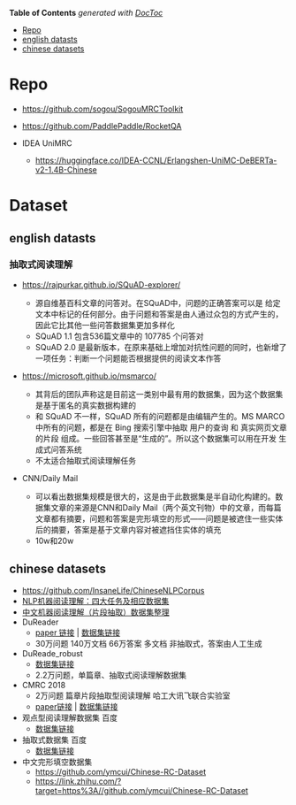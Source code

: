 <!-- START doctoc generated TOC please keep comment here to allow auto update -->
<!-- DON'T EDIT THIS SECTION, INSTEAD RE-RUN doctoc TO UPDATE -->
**Table of Contents**  *generated with [DocToc](https://github.com/thlorenz/doctoc)*

- [Repo](#repo)
- [english datasts](#english-datasts)
- [chinese datasets](#chinese-datasets)

<!-- END doctoc generated TOC please keep comment here to allow auto update -->


# Repo

- https://github.com/sogou/SogouMRCToolkit
- https://github.com/PaddlePaddle/RocketQA

- IDEA UniMRC
  - https://huggingface.co/IDEA-CCNL/Erlangshen-UniMC-DeBERTa-v2-1.4B-Chinese


# Dataset

## english datasts

### 抽取式阅读理解
- https://rajpurkar.github.io/SQuAD-explorer/
  - 源自维基百科文章的问答对。在SQuAD中，问题的正确答案可以是 给定文本中标记的任何部分。由于问题和答案是由人通过众包的方式产生的，因此它比其他一些问答数据集更加多样化
  - SQuAD 1.1 包含536篇文章中的 107785 个问答对
  - SQuAD 2.0 是最新版本，在原来基础上增加对抗性问题的同时，也新增了一项任务：判断一个问题能否根据提供的阅读文本作答

- https://microsoft.github.io/msmarco/
  - 其背后的团队声称这是目前这一类别中最有用的数据集，因为这个数据集是基于匿名的真实数据构建的
  - 和 SQuAD 不一样，SQuAD 所有的问题都是由编辑产生的。MS MARCO 中所有的问题，都是在 Bing 搜索引擎中抽取 用户的查询 和 真实网页文章的片段 组成。一些回答甚至是“生成的”。所以这个数据集可以用在开发 生成式问答系统
  - 不太适合抽取式阅读理解任务

- CNN/Daily Mail
  - 可以看出数据集规模是很大的，这是由于此数据集是半自动化构建的。数据集文章的来源是CNN和Daily Mail（两个英文刊物）中的文章，而每篇文章都有摘要，问题和答案是完形填空的形式——问题是被遮住一些实体后的摘要，答案是基于文章内容对被遮挡住实体的填充
  - 10w和20w


## chinese datasets

- https://github.com/InsaneLife/ChineseNLPCorpus
- [NLP机器阅读理解：四大任务及相应数据集](https://mp.weixin.qq.com/s/KXq0d0xXuGVDOzlNds0jgw)
- [中文机器阅读理解（片段抽取）数据集整理](https://mp.weixin.qq.com/s/dYDalqYB4JRiTbMgHDkYKA)
- DuReader
  - [paper 链接](https://www.aclweb.org/anthology/W18-2605.pdf) | [数据集链接](https://ai.baidu.com/broad/introduction?dataset=dureader)
  - 30万问题 140万文档 66万答案  多文档   非抽取式，答案由人工生成
- DuReade_robust
  - [数据集链接](https://github.com/PaddlePaddle/Research/tree/master/NLP/DuReader-Robust-BASELINE)
  - 2.2万问题，单篇章、抽取式阅读理解数据集
- CMRC 2018 
  - 2万问题 篇章片段抽取型阅读理解 哈工大讯飞联合实验室
  - [paper链接](https://www.aclweb.org/anthology/D19-1600.pdf) | [数据集链接](https://github.com/ymcui/cmrc2018)
- 观点型阅读理解数据集  百度
  - [数据集链接](https://aistudio.baidu.com/aistudio/competition/detail/49/?isFromLUGE=TRUE)
- 抽取式数据集 百度
  - [数据集链接](https://aistudio.baidu.com/aistudio/competition/detail/49/?isFromLUGE=TRUE)
- 中文完形填空数据集
  - https://github.com/ymcui/Chinese-RC-Dataset
  - https://link.zhihu.com/?target=https%3A//github.com/ymcui/Chinese-RC-Dataset

